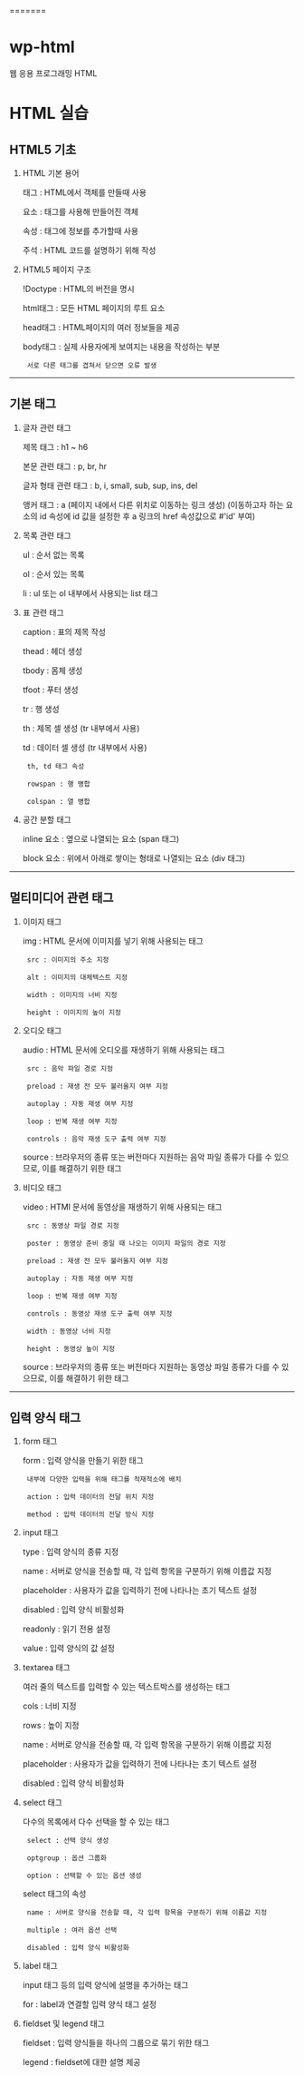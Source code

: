 =======
# wp-html
웹 응용 프로그래밍 HTML 

# HTML 실습

## HTML5 기초

1. HTML 기본 용어

    태그 : HTML에서 객체를 만들때 사용

    요소 : 태그를 사용해 만들어진 객체

    속성 : 태그에 정보를 추가할때 사용

    주석 : HTML 코드를 설명하기 위해 작성

2. HTML5 페이지 구조

    !Doctype : HTML의 버전을 명시

    html태그 : 모든 HTML 페이지의 루트 요소

    head태그 : HTML페이지의 여러 정보들을 제공

    body태그 : 실제 사용자에게 보여지는 내용을 작성하는 부분

        서로 다른 태그를 겹쳐서 닫으면 오류 발생

------------

## 기본 태그

1. 글자 관련 태그

    제목 태그 : h1 ~ h6

    본문 관련 태그 : p, br, hr

    글자 형태 관련 태그 : b, i, small, sub, sup, ins, del

    앵커 태그 : a (페이지 내에서 다른 위치로 이동하는 링크 생성) (이동하고자 하는 요소의 id 속성에 id 값을 설정한 후 a 링크의 href 속성값으로 #'id' 부여)

2. 목록 관련 태그

    ul : 순서 없는 목록

    ol : 순서 있는 목록

    li : ul 또는 ol 내부에서 사용되는 list 태그
    
3. 표 관련 태그

    caption : 표의 제목 작성

    thead : 헤더 생성

    tbody : 몸체 생성

    tfoot : 푸터 생성

    tr : 행 생성

    th : 제목 셀 생성 (tr 내부에서 사용)

    td : 데이터 셀 생성 (tr 내부에서 사용)

        th, td 태그 속성

        rowspan : 행 병합

        colspan : 열 병합

4. 공간 분할 태그

    inline 요소 : 옆으로 나열되는 요소 (span 태그)

    block 요소 : 위에서 아래로 쌓이는 형태로 나열되는 요소 (div 태그)
    
------------

## 멀티미디어 관련 태그

1. 이미지 태그

    img : HTML 문서에 이미지를 넣기 위해 사용되는 태그
    
        src : 이미지의 주소 지정

        alt : 이미지의 대체텍스트 지정

        width : 이미지의 너비 지정

        height : 이미지의 높이 지정

2. 오디오 태그

    audio : HTML 문서에 오디오를 재생하기 위해 사용되는 태그

        src : 음악 파일 경로 지정

        preload : 재생 전 모두 불러올지 여부 지정

        autoplay : 자동 재생 여부 지정

        loop : 반복 재생 여부 지정

        controls : 음악 재생 도구 출력 여부 지정
    
    source : 브라우저의 종류 또는 버전마다 지원하는 음악 파일 종류가 다를 수 있으므로, 이를 해결하기 위한 태그

3. 비디오 태그

    video : HTMl 문서에 동영상을 재생하기 위해 사용되는 태그

        src : 동영상 파일 경로 지정

        poster : 동영상 준비 중일 때 나오는 이미지 파일의 경로 지정

        preload : 재생 전 모두 불러올지 여부 지정

        autoplay : 자동 재생 여부 지정

        loop : 반복 재생 여부 지정

        controls : 동영상 재생 도구 출력 여부 지정

        width : 동영상 너비 지정

        height : 동영상 높이 지정
    
    source : 브라우저의 종류 또는 버전마다 지원하는 동영상 파일 종류가 다를 수 있으므로, 이를 해결하기 위한 태그

------------

## 입력 양식 태그

1. form 태그

    form : 입력 양식을 만들기 위한 태그

        내부에 다양한 입력을 위해 태그를 적재적소에 배치

        action : 입력 데이터의 전달 위치 지정

        method : 입력 데이터의 전달 방식 지정

2. input 태그

    type : 입력 양식의 종류 지정

    name : 서버로 양식을 전송할 때, 각 입력 항목을 구분하기 위해 이름값 지정

    placeholder : 사용자가 값을 입력하기 전에 나타나는 초기 텍스트 설정

    disabled : 입력 양식 비활성화

    readonly : 읽기 전용 설정

    value : 입력 양식의 값 설정

3. textarea 태그

    여러 줄의 텍스트를 입력할 수 있는 텍스트박스를 생성하는 태그

    cols : 너비 지정
    
    rows : 높이 지정

    name : 서버로 양식을 전송할 때, 각 입력 항목을 구분하기 위해 이름값 지정

    placeholder : 사용자가 값을 입력하기 전에 나타나는 초기 텍스트 설정

    disabled : 입력 양식 비활성화

4. select 태그

    다수의 목록에서 다수 선택을 할 수 있는 태그

        select : 선택 양식 생성

        optgroup : 옵션 그룹화

        option : 선택할 수 있는 옵션 생성
    
    select 태그의 속성

        name : 서버로 양식을 전송할 때, 각 입력 항목을 구분하기 위해 이름값 지정

        multiple : 여러 옵션 선택

        disabled : 입력 양식 비활성화

5. label 태그

    input 태그 등의 입력 양식에 설명을 추가하는 태그

    for : label과 연결할 입력 양식 태그 설정

6. fieldset 및 legend 태그

    fieldset : 입력 양식들을 하나의 그룹으로 묶기 위한 태그

    legend : fieldset에 대한 설명 제공
